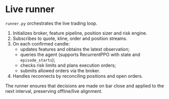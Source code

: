 # Live runner

`runner.py` orchestrates the live trading loop.

1. Initializes broker, feature pipeline, position sizer and risk engine.
2. Subscribes to quote, kline, order and position streams.
3. On each confirmed candle:
   - updates features and obtains the latest observation;
   - queries the agent (supports RecurrentPPO with state and `episode_starts`);
   - checks risk limits and plans execution orders;
   - submits allowed orders via the broker.
4. Handles reconnects by reconciling positions and open orders.

The runner ensures that decisions are made on bar close and applied to the
next interval, preserving offline/live alignment.
